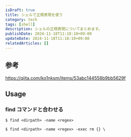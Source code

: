 ```yaml
---
isDraft: true
title: シェルで正規表現を使う
category: tech
tags: [shell]
description: シェルの正規表現についてまとめます。
publishDate: 2024-11-18T11:18:10+09:00
updateDate: 2024-11-18T11:18:10+09:00
relatedArticles: []
---
```


## 参考

https://qiita.com/ko1nksm/items/53abc144558b9bb5629f

## Usage

### find コマンドと合わせる

```bash:マッチするファイルを検索
$ find <dirpath> -name <regex>
```

```bash:マッチするファイルを削除
$ find <dirpath> -name <regex> -exec rm {} \
```